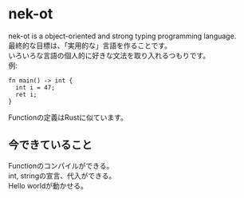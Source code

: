 # nek-ot
nek-ot is a object-oriented and strong typing programming language.<br>
最終的な目標は、「実用的な」言語を作ることです。<br>
いろいろな言語の個人的に好きな文法を取り入れるつもりです。<br>
例:  
~~~
fn main() -> int {
  int i = 47;
  ret i;
}
~~~
Functionの定義はRustに似ています。

## 今できていること  
Functionのコンパイルができる。  
int, stringの宣言、代入ができる。  
Hello worldが動かせる。
